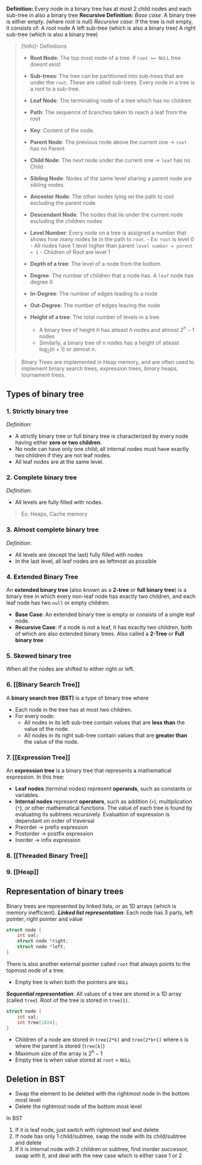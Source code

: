 **Definition:** Every node in a binary tree has at most 2 child nodes and each sub-tree in also a binary tree
**Recursive Definition:** 
	*Base case*: A binary tree is either empty. (where root is null)
	*Recursive case*: If the tree is not empty, it consists of:
		A root node
		A left sub-tree (which is also a binary tree)
		A right sub-tree (which is also a binary tree)

> [!info]- Definitions
> - **Root Node**: The top most node of a tree. if `root == NULL` tree doesnt exist
> - **Sub-trees**: The tree can be partitioned into sub-trees that are under the `root`. These are called sub-trees. Every node in a tree is a root to a sub-tree.
> - **Leaf Node**: The terminating node of a tree which has no children
> - **Path**: The sequence of branches taken to reach a leaf from the root
> - **Key**: Content of the node.
> 
> - **Parent Node**: The previous node above the current one -> `root` has no Parent
> - **Child Node**: The next node under the current one -> `leaf` has no Child
> - **Sibling Node**: Nodes of the same level sharing a parent node are sibling nodes.
> 
> - **Ancestor Node**: The other nodes lying on the path to root excluding the parent node
> - **Descendant Node**: The nodes that lie under the current node excluding the children nodes
> 
> - **Level Number**: Every node on a tree is assigned a number that shows how many nodes lie in the path to `root`. 
> 		- Ex: `root` is level 0
> 		- All nodes have 1 level higher than parent `level number = parent + 1`
> 		- Children of Root are level 1
> - **Depth of a tree**: The level of a node from the bottom
> - **Degree**: The number of children that a node has. A `leaf` node has degree 0
> - **In-Degree**: The number of edges leading to a node
> - **Out-Degree**: The number of edges leaving the node
> - **Height of a tree**: The total number of levels in a tree
> 	- A binary tree of height $h$ has atleast $h$ nodes and atmost $2^{h} - 1$ nodes
> 	- Similarly, a binary tree of $n$ nodes has a height of atleast $\log_{2}(n+1)$  or atmost $n$.


> Binary Trees are implemented in Heap memory, and are often used to implement binary search trees, expression trees, binary heaps, tournament trees.

## Types of binary tree
### 1. Strictly binary tree
*Definition:*
- A strictly binary tree or full binary tree is characterized by every node having either **zero or two children**. 
- No node can have only one child; all internal nodes must have exactly two children if they are not leaf nodes. 
- All leaf nodes are at the same level.
### 2. Complete binary tree
*Definition*:
- All levels are fully filled with nodes.
> Ex: Heaps, Cache memory
### 3. Almost complete binary tree
*Definition*:
- All levels are (except the last) fully filled with nodes
- In the last level, all leaf nodes are as leftmost as possible
### 4. Extended Binary Tree
An **extended binary tree** (also known as a **2-tree** or **full binary tree**) is a binary tree in which every non-leaf node has exactly two children, and each leaf node has two `null` or empty children.
- **Base Case**: An extended binary tree is empty or consists of a single leaf node.
- **Recursive Case**: If a node is not a leaf, it has exactly two children, both of which are also extended binary trees.
Also called a **2-Tree** or **Full binary tree**
### 5. Skewed binary tree
When all the nodes are shifted to either right or left.
### 6. [[Binary Search Tree]]
A **binary search tree (BST)** is a type of binary tree where
- Each node in the tree has at most two children.
- For every node:
    - All nodes in its left sub-tree contain values that are **less than** the value of the node.
    - All nodes in its right sub-tree contain values that are **greater than** the value of the node.
### 7. [[Expression Tree]]
An **expression tree** is a binary tree that represents a mathematical expression. In this tree:
- **Leaf nodes** (terminal nodes) represent **operands**, such as constants or variables.
- **Internal nodes** represent **operators**, such as addition (`+`), multiplication (`*`), or other mathematical functions.
The value of each tree is found by evaluating its subtrees recursively.
Evaluation of expression is dependant on order of traversal
- Preorder -> prefix expression
- Postorder -> postfix expression
- Inorder -> infix expression

### 8. [[Threaded Binary Tree]]

### 9. [[Heap]]
## Representation of binary trees
Binary trees are represented by linked lists, or as 1D arrays (which is memory inefficient).
***Linked list representation***: Each node has 3 parts, left pointer, right pointer and value
```c
struct node {
	int val;
	struct node *right;
	struct node *left;
}
```
There is also another external pointer called `root` that always points to the topmost node of a tree. 
- Empty tree is when both the pointers are `NULL`

***Sequential representation***: All values of a tree are stored in a 1D array (called `tree`). Root of the tree is stored in `tree[1]`.
```c
struct node {
	int val;
	int tree[1024];
}
```
- Children of a node are stored in `tree[2*k]` and `tree[2*k+1]` where `k` is where the parent is stored (`tree[k]`)
- Maximum size of the array is $2^{h} - 1$
- Empty tree is when value stored at `root` = `NULL`

## Deletion in BST
- Swap the element to be deleted with the rightmost node in the bottom most level
- Delete the rightmost node of the bottom most level

In BST
1. If it is leaf node, just switch with rightmost leaf and delete
2. If node has only 1 child/subtree, swap the node with its child/subtree and delete
3. If it is internal node with 2 children or subtree, find inorder successor, swap with it, and deal with the new case which is either case 1 or 2